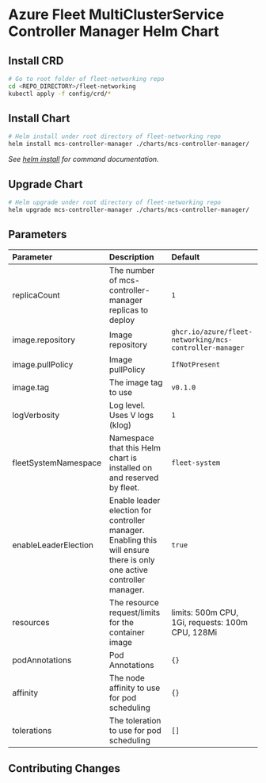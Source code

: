 # Azure Fleet MultiClusterService Controller Manager Helm Chart

## Install CRD

```bash
# Go to root folder of fleet-networking repo
cd <REPO_DIRECTORY>/fleet-networking
kubectl apply -f config/crd/*
```

## Install Chart

```bash
# Helm install under root directory of fleet-networking repo
helm install mcs-controller-manager ./charts/mcs-controller-manager/
```

_See [helm install](https://helm.sh/docs/helm/helm_install/) for command documentation._

## Upgrade Chart

```bash
# Helm upgrade under root directory of fleet-networking repo
helm upgrade mcs-controller-manager ./charts/mcs-controller-manager/
```

## Parameters

| Parameter | Description | Default |
|:-|:-|:-|
| replicaCount | The number of mcs-controller-manager replicas to deploy | `1` |
| image.repository | Image repository | `ghcr.io/azure/fleet-networking/mcs-controller-manager` |
| image.pullPolicy | Image pullPolicy | `IfNotPresent` |
| image.tag | The image tag to use | `v0.1.0` |
| logVerbosity | Log level. Uses V logs (klog) | `1` |
| fleetSystemNamespace | Namespace that this Helm chart is installed on and reserved by fleet. | `fleet-system` |
| enableLeaderElection | Enable leader election for controller manager. Enabling this will ensure there is only one active controller manager. | `true` |
| resources | The resource request/limits for the container image | limits: 500m CPU, 1Gi, requests: 100m CPU, 128Mi |
| podAnnotations | Pod Annotations | `{}` |
| affinity | The node affinity to use for pod scheduling | `{}` |
| tolerations | The toleration to use for pod scheduling | `[]` |

## Contributing Changes
